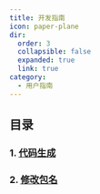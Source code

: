 ```yaml
---
title: 开发指南
icon: paper-plane
dir:
  order: 3
  collapsible: false
  expanded: true
  link: true
category:
  - 用户指南
---
```



## 目录

### 1. [代码生成](1.代码生成.md)
### 2. [修改包名](2.修改包名.md)
